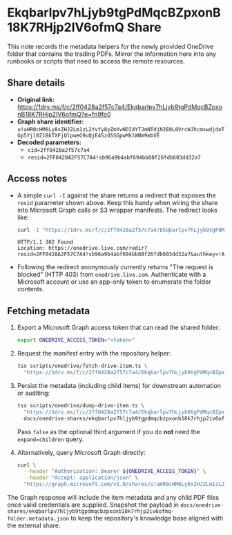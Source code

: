 # Ekqbarlpv7hLjyb9tgPdMqcBZpxonB18K7RHjp2IV6ofmQ Share

This note records the metadata helpers for the newly provided OneDrive folder
that contains the trading PDFs. Mirror the information here into any runbooks or
scripts that need to access the remote resources.

## Share details

- **Original link:**
  https://1drv.ms/f/c/2ff0428a2f57c7a4/Ekqbarlpv7hLjyb9tgPdMqcBZpxonB18K7RHjp2IV6ofmQ?e=fn9fo0
- **Graph share identifier:**
  `u!aHR0cHM6Ly8xZHJ2Lm1zL2YvYy8yZmYwNDI4YTJmNTdjN2E0L0VrcWJhcmxwdjdoTGp5Yjl0Z1BkTXFjQlpweG9uQjE4SzdSSGpwMklWNm9mbVE`
- **Decoded parameters:**
  - `cid=2ff0428a2f57c7a4`
  - `resid=2FF0428A2F57C7A4!sb96a9b4abf694bb88f26fdb603dd32a7`

## Access notes

- A simple `curl -I` against the share returns a redirect that exposes the
  `resid` parameter shown above. Keep this handy when wiring the share into
  Microsoft Graph calls or S3 wrapper manifests. The redirect looks like:

  ```bash
  curl -I "https://1drv.ms/f/c/2ff0428a2f57c7a4/Ekqbarlpv7hLjyb9tgPdMqcBZpxonB18K7RHjp2IV6ofmQ"
  ```

  ```text
  HTTP/1.1 302 Found
  Location: https://onedrive.live.com/redir?resid=2FF0428A2F57C7A4!sb96a9b4abf694bb88f26fdb603dd32a7&authkey=!AJAc...&cid=2FF0428A2F57C7A4
  ```

- Following the redirect anonymously currently returns "The request is blocked"
  (HTTP 403) from `onedrive.live.com`. Authenticate with a Microsoft account or
  use an app-only token to enumerate the folder contents.

## Fetching metadata

1. Export a Microsoft Graph access token that can read the shared folder:

   ```bash
   export ONEDRIVE_ACCESS_TOKEN="<token>"
   ```

2. Request the manifest entry with the repository helper:

   ```bash
   tsx scripts/onedrive/fetch-drive-item.ts \
     "https://1drv.ms/f/c/2ff0428a2f57c7a4/Ekqbarlpv7hLjyb9tgPdMqcBZpxonB18K7RHjp2IV6ofmQ"
   ```

3. Persist the metadata (including child items) for downstream automation or
   auditing:

   ```bash
   tsx scripts/onedrive/dump-drive-item.ts \
     "https://1drv.ms/f/c/2ff0428a2f57c7a4/Ekqbarlpv7hLjyb9tgPdMqcBZpxonB18K7RHjp2IV6ofmQ" \
     docs/onedrive-shares/ekqbarlpv7hljyb9tgpdmqcbzpxonb18k7rhjp2iv6ofmq-folder.metadata.json
   ```

   Pass `false` as the optional third argument if you do **not** need the
   `expand=children` query.

4. Alternatively, query Microsoft Graph directly:

   ```bash
   curl \
     --header "Authorization: Bearer ${ONEDRIVE_ACCESS_TOKEN}" \
     --header "Accept: application/json" \
     "https://graph.microsoft.com/v1.0/shares/u!aHR0cHM6Ly8xZHJ2Lm1zL2YvYy8yZmYwNDI4YTJmNTdjN2E0L0VrcWJhcmxwdjdoTGp5Yjl0Z1BkTXFjQlpweG9uQjE4SzdSSGpwMklWNm9mbVE/driveItem?expand=children"
   ```

The Graph response will include the item metadata and any child PDF files once
valid credentials are supplied. Snapshot the payload in
`docs/onedrive-shares/ekqbarlpv7hljyb9tgpdmqcbzpxonb18k7rhjp2iv6ofmq-folder.metadata.json`
to keep the repository's knowledge base aligned with the external share.

